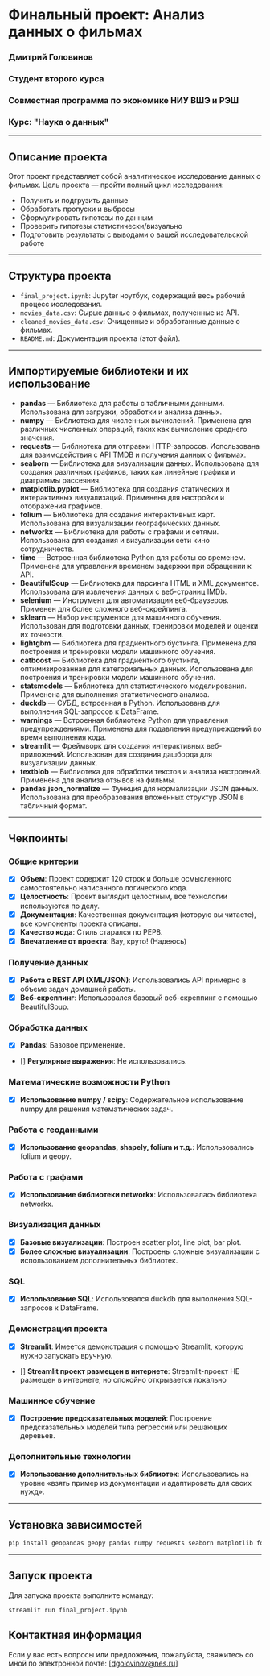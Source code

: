 # Финальный проект: Анализ данных о фильмах

### Дмитрий Головинов
### Студент второго курса
### Совместная программа по экономике НИУ ВШЭ и РЭШ
### Курс: "Наука о данных"

---

## Описание проекта

Этот проект представляет собой аналитическое исследование данных о фильмах. Цель проекта — пройти полный цикл исследования:
- Получить и подгрузить данные
- Обработать пропуски и выбросы
- Сформулировать гипотезы по данным
- Проверить гипотезы статистически/визуально
- Подготовить результаты с выводами о вашей исследовательской работе

---

## Структура проекта

- `final_project.ipynb`: Jupyter ноутбук, содержащий весь рабочий процесс исследования.
- `movies_data.csv`: Сырые данные о фильмах, полученные из API.
- `cleaned_movies_data.csv`: Очищенные и обработанные данные о фильмах.
- `README.md`: Документация проекта (этот файл).

---

## Импортируемые библиотеки и их использование

- **pandas** — Библиотека для работы с табличными данными. Использована для загрузки, обработки и анализа данных.
- **numpy** — Библиотека для численных вычислений. Применена для различных численных операций, таких как вычисление среднего значения.
- **requests** — Библиотека для отправки HTTP-запросов. Использована для взаимодействия с API TMDB и получения данных о фильмах.
- **seaborn** — Библиотека для визуализации данных. Использована для создания различных графиков, таких как линейные графики и диаграммы рассеяния.
- **matplotlib.pyplot** — Библиотека для создания статических и интерактивных визуализаций. Применена для настройки и отображения графиков.
- **folium** — Библиотека для создания интерактивных карт. Использована для визуализации географических данных.
- **networkx** — Библиотека для работы с графами и сетями. Использована для создания и визуализации сети кино сотрудничеств.
- **time** — Встроенная библиотека Python для работы со временем. Применена для управления временем задержки при обращении к API.
- **BeautifulSoup** — Библиотека для парсинга HTML и XML документов. Использована для извлечения данных с веб-страниц IMDb.
- **selenium** — Инструмент для автоматизации веб-браузеров. Применен для более сложного веб-скрейпинга.
- **sklearn** — Набор инструментов для машинного обучения. Использован для подготовки данных, тренировки моделей и оценки их точности.
- **lightgbm** — Библиотека для градиентного бустинга. Применена для построения и тренировки модели машинного обучения.
- **catboost** — Библиотека для градиентного бустинга, оптимизированная для категориальных данных. Использована для построения и тренировки модели машинного обучения.
- **statsmodels** — Библиотека для статистического моделирования. Применена для выполнения статистического анализа.
- **duckdb** — СУБД, встроенная в Python. Использована для выполнения SQL-запросов к DataFrame.
- **warnings** — Встроенная библиотека Python для управления предупреждениями. Применена для подавления предупреждений во время выполнения кода.
- **streamlit** — Фреймворк для создания интерактивных веб-приложений. Использован для создания дашборда для визуализации данных.
- **textblob** — Библиотека для обработки текстов и анализа настроений. Применена для анализа отзывов на фильмы.
- **pandas.json_normalize** — Функция для нормализации JSON данных. Использована для преобразования вложенных структур JSON в табличный формат.

---

## Чекпоинты

### Общие критерии

- [x] **Объем**: Проект содержит 120 строк и больше осмысленного самостоятельно написанного логического кода.
- [x] **Целостность**: Проект выглядит целостным, все технологии используются по делу.
- [x] **Документация**: Качественная документация (которую вы читаете), все компоненты проекта описаны.
- [x] **Качество кода**: Стиль старался по PEP8.
- [x] **Впечатление от проекта**: Вау, круто! (Надеюсь)

### Получение данных

- [x] **Работа с REST API (XML/JSON)**: Использовались API примерно в объеме задач домашней работы.
- [x] **Веб-скреппинг**: Использовался базовый веб-скреппинг с помощью BeautifulSoup.

### Обработка данных

- [x] **Pandas**: Базовое применение.
- [] **Регулярные выражения**: Не использовались.

### Математические возможности Python

- [x] **Использование numpy / scipy**: Содержательное использование numpy для решения математических задач.

### Работа с геоданными

- [x] **Использование geopandas, shapely, folium и т.д.**: Использовались folium и geopy.

### Работа с графами

- [x] **Использование библиотеки networkx**: Использовалась библиотека networkx.

### Визуализация данных

- [x] **Базовые визуализации**: Построен scatter plot, line plot, bar plot.
- [x] **Более сложные визуализации**: Построены сложные визуализации с использованием дополнительных библиотек.

### SQL

- [x] **Использование SQL**: Использовался duckdb для выполнения SQL-запросов к DataFrame.

### Демонстрация проекта

- [x] **Streamlit**: Имеется демонстрация с помощью Streamlit, которую нужно запускать вручную.
- [] **Streamlit проект размещен в интернете**: Streamlit-проект НЕ размещен в интернете, но спокойно открывается локально

### Машинное обучение

- [x] **Построение предсказательных моделей**: Построение предсказательных моделей типа регрессий или решающих деревьев.

### Дополнительные технологии

- [x] **Использование дополнительных библиотек**: Использовались на уровне «взять пример из документации и адаптировать для своих нужд».

---

## Установка зависимостей

```sh
pip install geopandas geopy pandas numpy requests seaborn matplotlib folium networkx time BeautifulSoup4 selenium scikit-learn lightgbm catboost statsmodels duckdb warnings streamlit textblob
```
---

## Запуск проекта
Для запуска проекта выполните команду:

```sh
streamlit run final_project.ipynb
```

## Контактная информация
Если у вас есть вопросы или предложения, пожалуйста, свяжитесь со мной по электронной почте: [dgolovinov@nes.ru]
